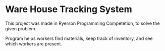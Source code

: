 # Ware House Tracking System

This project was made in Ryerson Programming Competetion, to solve the given problem. 

Program helps workers find materials, keep track of inventory, and see which workers are present.
